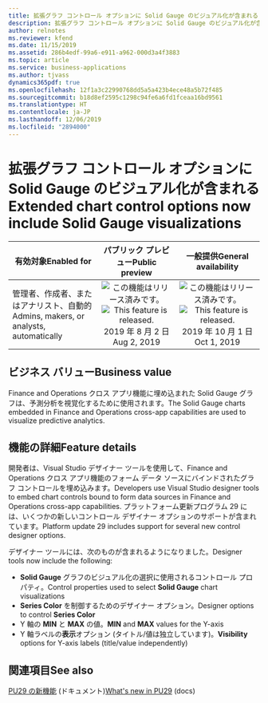 ```yaml
---
title: 拡張グラフ コントロール オプションに Solid Gauge のビジュアル化が含まれる
description: 拡張グラフ コントロール オプションに Solid Gauge のビジュアル化が含まれる
author: relnotes
ms.reviewer: kfend
ms.date: 11/15/2019
ms.assetid: 286b4edf-99a6-e911-a962-000d3a4f3883
ms.topic: article
ms.service: business-applications
ms.author: tjvass
dynamics365pdf: true
ms.openlocfilehash: 12f1a3c22990768dd5a5a423b4ece48a5b72f485
ms.sourcegitcommit: b18d8ef2595c1298c94fe6a6fd1fceaa16bd9561
ms.translationtype: HT
ms.contentlocale: ja-JP
ms.lasthandoff: 12/06/2019
ms.locfileid: "2894000"
---
```

# <a name="extended-chart-control-options-now-include-solid-gauge-visualizations"></a><span data-ttu-id="54881-103">拡張グラフ コントロール オプションに Solid Gauge のビジュアル化が含まれる</span><span class="sxs-lookup"><span data-stu-id="54881-103">Extended chart control options now include Solid Gauge visualizations</span></span>


| <span data-ttu-id="54881-104">有効対象</span><span class="sxs-lookup"><span data-stu-id="54881-104">Enabled for</span></span>    |  <span data-ttu-id="54881-105">パブリック プレビュー</span><span class="sxs-lookup"><span data-stu-id="54881-105">Public preview</span></span> | <span data-ttu-id="54881-106">一般提供</span><span class="sxs-lookup"><span data-stu-id="54881-106">General availability</span></span> | 
| ---------- | :----------: |:----------: |
|<span data-ttu-id="54881-107">管理者、作成者、またはアナリスト、自動的</span><span class="sxs-lookup"><span data-stu-id="54881-107">Admins, makers, or analysts, automatically</span></span>|<span data-ttu-id="54881-108">![この機能はリリース済みです。](/dynamics365-release-plan/media/green-checkmark.png "この機能はリリース済みです。")</span><span class="sxs-lookup"><span data-stu-id="54881-108">![This feature is released.](/dynamics365-release-plan/media/green-checkmark.png "This feature is released.")</span></span> <span data-ttu-id="54881-109">2019 年 8 月 2 日</span><span class="sxs-lookup"><span data-stu-id="54881-109">Aug 2, 2019</span></span>| <span data-ttu-id="54881-110">![この機能はリリース済みです。](/dynamics365-release-plan/media/green-checkmark.png "この機能はリリース済みです。")</span><span class="sxs-lookup"><span data-stu-id="54881-110">![This feature is released.](/dynamics365-release-plan/media/green-checkmark.png "This feature is released.")</span></span> <span data-ttu-id="54881-111">2019 年 10 月 1 日</span><span class="sxs-lookup"><span data-stu-id="54881-111">Oct 1, 2019</span></span>|


## <a name="business-value"></a><span data-ttu-id="54881-112">ビジネス バリュー</span><span class="sxs-lookup"><span data-stu-id="54881-112">Business value</span></span>
<!-- bv start -->
<span data-ttu-id="54881-113">Finance and Operations クロス アプリ機能に埋め込まれた Solid Gauge グラフは、予測分析を視覚化するために使用されます。</span><span class="sxs-lookup"><span data-stu-id="54881-113">The Solid Gauge charts embedded in Finance and Operations cross-app capabilities are used to visualize predictive analytics.</span></span>
<!-- bv end -->



## <a name="feature-details"></a><span data-ttu-id="54881-114">機能の詳細</span><span class="sxs-lookup"><span data-stu-id="54881-114">Feature details</span></span>
<!--feature detail start -->
<span data-ttu-id="54881-115">開発者は、Visual Studio デザイナー ツールを使用して、Finance and Operations クロス アプリ機能のフォーム データ ソースにバインドされたグラフ コントロールを埋め込みます。</span><span class="sxs-lookup"><span data-stu-id="54881-115">Developers use Visual Studio designer tools to embed chart controls bound to form data sources in Finance and Operations cross-app capabilities.</span></span> <span data-ttu-id="54881-116">プラットフォーム更新プログラム 29 には、いくつかの新しいコントロール デザイナー オプションのサポートが含まれています。</span><span class="sxs-lookup"><span data-stu-id="54881-116">Platform update 29 includes support for several new control designer options.</span></span> 

<span data-ttu-id="54881-117">デザイナー ツールには、次のものが含まれるようになりました。</span><span class="sxs-lookup"><span data-stu-id="54881-117">Designer tools now include the following:</span></span>

- <span data-ttu-id="54881-118">**Solid Gauge** グラフのビジュアル化の選択に使用されるコントロール プロパティ。</span><span class="sxs-lookup"><span data-stu-id="54881-118">Control properties used to select **Solid Gauge** chart visualizations</span></span>
- <span data-ttu-id="54881-119">**Series Color** を制御するためのデザイナー オプション。</span><span class="sxs-lookup"><span data-stu-id="54881-119">Designer options to control **Series Color**</span></span>
- <span data-ttu-id="54881-120">Y 軸の **MIN** と **MAX** の値。</span><span class="sxs-lookup"><span data-stu-id="54881-120">**MIN** and **MAX** values for the Y-axis</span></span>
- <span data-ttu-id="54881-121">Y 軸ラベルの**表示**オプション (タイトル/値は独立しています)。</span><span class="sxs-lookup"><span data-stu-id="54881-121">**Visibility** options for Y-axis labels (title/value independently)</span></span>
<!--feature detail end -->










## <a name="see-also"></a><span data-ttu-id="54881-122">関連項目</span><span class="sxs-lookup"><span data-stu-id="54881-122">See also</span></span>

<span data-ttu-id="54881-123">[PU29 の新機能](https://docs.microsoft.com/dynamics365/unified-operations/fin-and-ops/get-started/whats-new-platform-update-29) (ドキュメント)</span><span class="sxs-lookup"><span data-stu-id="54881-123">[What's new in PU29](https://docs.microsoft.com/dynamics365/unified-operations/fin-and-ops/get-started/whats-new-platform-update-29) (docs)</span></span>
